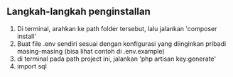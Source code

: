 ## Langkah-langkah penginstallan

1. Di terminal, arahkan ke path folder tersebut, lalu jalankan 'composer install'
2. Buat file .env sendiri sesuai dengan konfigurasi yang diinginkan pribadi masing-masing (bisa lihat contoh di .env.example)
3. di terminal pada path project ini, jalankan 'php artisan key:generate'
4. import sql


